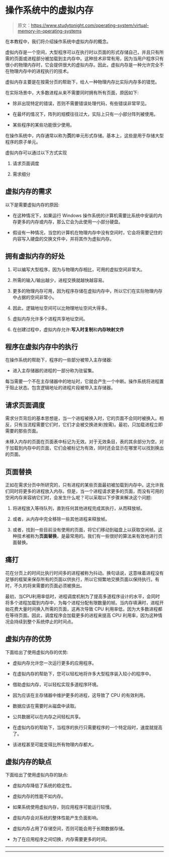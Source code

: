 # 操作系统中的虚拟内存

> 原文：<https://www.studytonight.com/operating-system/virtual-memory-in-operating-systems>

在本教程中，我们将介绍操作系统中虚拟内存的概念。

虚拟内存是一个空间，大型程序可以在执行时以页面的形式存储自己，并且只有所需的页面或进程部分被加载到主内存中。这种技术非常有用，因为当用户程序只有很小的物理内存时，它会提供很大的虚拟内存。因此，虚拟内存是一种允许完全不在物理内存中的进程执行的技术。

虚拟内存主要是在按需分页的帮助下，给人一种物理内存比实际内存多的错觉。

在实际场景中，大多数进程从来不需要同时拥有所有页面，原因如下:

*   除非出现特定的错误，否则不需要错误处理代码，有些错误非常罕见。

*   在最坏的情况下，阵列的规模往往过大，实际上只有一小部分阵列被使用。

*   某些程序的某些功能很少使用。

在操作系统中，内存通常以称为**页**的单元形式存储。基本上，这些是用于存储大型程序的原子单元。

虚拟内存可以通过以下方式实现

1.  请求页面调度

2.  需求细分

## 虚拟内存的需求

以下是需要虚拟内存的原因:

*   在这种情况下，如果运行 Windows 操作系统的计算机需要比系统中安装的内存更多的内存或内存，那么它会为此使用一小部分硬盘。

*   假设有一种情况，当您的计算机在物理内存中没有空间时，它会将需要记住的内容写入硬盘的交换文件中，并将其作为虚拟内存。

## 拥有虚拟内存的好处

1.  可以编写大型程序，因为与物理内存相比，可用的虚拟空间非常大。

2.  所需的输入/输出越少，进程交换就越快越容易。

3.  更多的物理内存可用，因为程序存储在虚拟内存中，所以它们在实际物理内存中占据的空间非常小。

4.  因此，逻辑地址空间可以比物理地址空间大得多。

5.  虚拟内存允许多个进程共享地址空间。

6.  在创建过程中，虚拟内存允许:**写入时复制**和**内存映射文件**

## 程序在虚拟内存中的执行

在操作系统的帮助下，程序的一些部分被带入主存储器:

*   进入主存储器的进程的一部分称为驻留集。

每当需要一个不在主存储器中的地址时，它就会产生一个中断。操作系统将进程置于阻止状态。包含逻辑地址的进程片段被带入主存储器。

## 请求页面调度

需求分页背后的基本思想是，当一个进程被换入时，它的页面不会同时被换入。相反，只有当流程需要它们时，它们才会被交换进来(按需)。最初，只加载进程立即需要的那些页面。

未移入内存的页面在页面表中标记为无效。对于无效条目，表的其余部分为空。对于加载到内存中的页面，它们会被标记为有效，同时还会显示在哪里可以找到换出的页面。

## 页面替换

正如在需求分页中所研究的，只有进程的某些页面最初被加载到内存中。这允许我们同时将更多的进程放入内存。但是，当一个进程请求更多的页面，而没有可用的空闲内存来容纳它们时，会发生什么呢？可以采取以下步骤来解决这个问题:

1.  将进程放入等待队列，直到任何其他进程完成其执行，从而释放帧。

2.  或者，从内存中完全移除一些其他进程来释放帧。

3.  或者，找到一些目前没有使用的页面，将它们移动到磁盘上以获取空闲帧。这种技术被称为**页面替换**，是最常用的。我们有一些很好的算法来有效地进行页面替换。

## 痛打

花在分页上的时间比执行时间多的进程被称为抖动。换句话说，这意味着进程没有足够的框架来保存所有的页面以供执行，所以它频繁地交换页面以保持执行。有时，不久的将来需要的页面必须被换出。

最初，当CPU利用率低时，进程调度机制为了提高多道程序设计的水平，会同时将多个进程加载到内存中，为每个进程分配有限数量的帧。当内存填满时，进程开始花费大量时间换入所需的页面，这再次导致 CPU 利用率低，因为大多数进程都在等待页面。因此，调度程序会加载更多的进程来提高 CPU 利用率，因为这种情况会持续到整个系统停止的时间点。

## 虚拟内存的优势

下面给出了使用虚拟内存的优势:

*   虚拟内存允许您一次运行更多的应用程序。

*   在虚拟内存的帮助下，您可以轻松地将许多大型程序装入较小的程序中。

*   借助虚拟内存，可以轻松实现多道程序环境。

*   因为应该在主存储器中维护更多的进程，这导致了 CPU 的有效利用。

*   数据应该在需要时从磁盘中读取。

*   公共数据可以在内存之间轻松共享。

*   在虚拟内存的帮助下，当程序的执行只需要程序的一个特定段时，速度就提高了。

*   该进程甚至可能变得比所有物理内存都大。

## 虚拟内存的缺点

下面给出了使用虚拟内存的缺点:

*   虚拟内存降低了系统的稳定性。

*   虚拟内存的性能不如内存。

*   如果系统使用虚拟内存，则应用程序可能运行较慢。

*   虚拟内存会对系统的整体性能产生负面影响。

*   虚拟内存占用了存储空间，否则可能会用于长期数据存储。

*   为了在应用程序之间切换，内存需要更多的时间。



* * *

* * *
